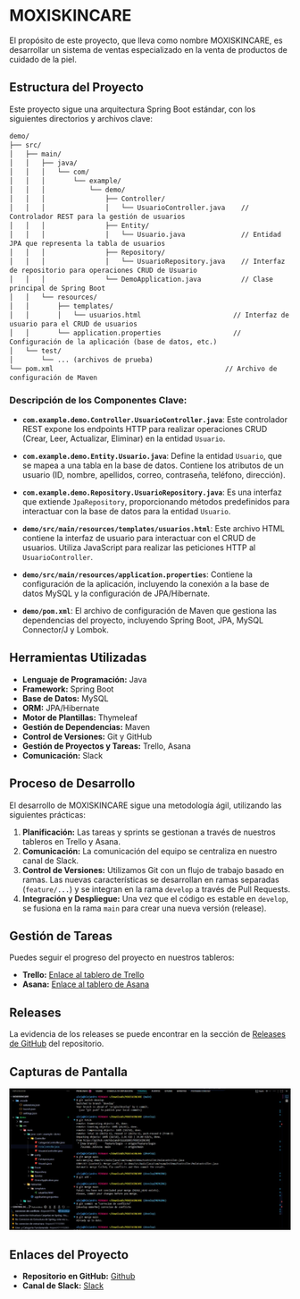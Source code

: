 # MOXISKINCARE

El propósito de este proyecto, que lleva como nombre MOXISKINCARE, es
desarrollar un sistema de ventas especializado en la venta de productos de
cuidado de la piel.

## Estructura del Proyecto

Este proyecto sigue una arquitectura Spring Boot estándar, con los siguientes
directorios y archivos clave:

```
demo/
├── src/
│   ├── main/
│   │   ├── java/
│   │   │   └── com/
│   │   │       └── example/
│   │   │           └── demo/
│   │   │               ├── Controller/
│   │   │               │   └── UsuarioController.java    // Controlador REST para la gestión de usuarios
│   │   │               ├── Entity/
│   │   │               │   └── Usuario.java              // Entidad JPA que representa la tabla de usuarios
│   │   │               ├── Repository/
│   │   │               │   └── UsuarioRepository.java    // Interfaz de repositorio para operaciones CRUD de Usuario
│   │   │               └── DemoApplication.java          // Clase principal de Spring Boot
│   │   └── resources/
│   │       ├── templates/
│   │       │   └── usuarios.html                       // Interfaz de usuario para el CRUD de usuarios
│   │       └── application.properties                  // Configuración de la aplicación (base de datos, etc.)
│   └── test/
│       └── ... (archivos de prueba)
└── pom.xml                                           // Archivo de configuración de Maven
```

### Descripción de los Componentes Clave:

- **`com.example.demo.Controller.UsuarioController.java`**: Este controlador
  REST expone los endpoints HTTP para realizar operaciones CRUD (Crear, Leer,
  Actualizar, Eliminar) en la entidad `Usuario`.

- **`com.example.demo.Entity.Usuario.java`**: Define la entidad `Usuario`, que
  se mapea a una tabla en la base de datos. Contiene los atributos de un usuario
  (ID, nombre, apellidos, correo, contraseña, teléfono, dirección).

- **`com.example.demo.Repository.UsuarioRepository.java`**: Es una interfaz que
  extiende `JpaRepository`, proporcionando métodos predefinidos para interactuar
  con la base de datos para la entidad `Usuario`.

- **`demo/src/main/resources/templates/usuarios.html`**: Este archivo HTML
  contiene la interfaz de usuario para interactuar con el CRUD de usuarios.
  Utiliza JavaScript para realizar las peticiones HTTP al `UsuarioController`.

- **`demo/src/main/resources/application.properties`**: Contiene la
  configuración de la aplicación, incluyendo la conexión a la base de datos
  MySQL y la configuración de JPA/Hibernate.

- **`demo/pom.xml`**: El archivo de configuración de Maven que gestiona las
  dependencias del proyecto, incluyendo Spring Boot, JPA, MySQL Connector/J y
  Lombok.

## Herramientas Utilizadas

- **Lenguaje de Programación:** Java
- **Framework:** Spring Boot
- **Base de Datos:** MySQL
- **ORM:** JPA/Hibernate
- **Motor de Plantillas:** Thymeleaf
- **Gestión de Dependencias:** Maven
- **Control de Versiones:** Git y GitHub
- **Gestión de Proyectos y Tareas:** Trello, Asana
- **Comunicación:** Slack

## Proceso de Desarrollo

El desarrollo de MOXISKINCARE sigue una metodología ágil, utilizando las siguientes prácticas:

1.  **Planificación:** Las tareas y sprints se gestionan a través de nuestros tableros en Trello y Asana.
2.  **Comunicación:** La comunicación del equipo se centraliza en nuestro canal de Slack.
3.  **Control de Versiones:** Utilizamos Git con un flujo de trabajo basado en ramas. Las nuevas características se desarrollan en ramas separadas (`feature/...`) y se integran en la rama `develop` a través de Pull Requests.
4.  **Integración y Despliegue:** Una vez que el código es estable en `develop`, se fusiona en la rama `main` para crear una nueva versión (release).

## Gestión de Tareas

Puedes seguir el progreso del proyecto en nuestros tableros:

- **Trello:** [Enlace al tablero de Trello](https://trello.com/b/a4Kg5DRS/moxiskincare)
- **Asana:** [Enlace al tablero de Asana](https://app.asana.com/1/966364834832463/project/1211701303117383/timeline/1211701367649178)

## Releases

La evidencia de los releases se puede encontrar en la sección de [Releases de GitHub](https://github.com/AlejandrO11102003/MOXISKINCARE/releases) del repositorio.

## Capturas de Pantalla

![Conflicto Merge](./src/main/resources/static/img/Imagen%20de%20WhatsApp%202025-10-20%20a%20las%2021.23.50_b9b9a7aa.jpg)

## Enlaces del Proyecto

- **Repositorio en GitHub:** [Github](https://github.com/AlejandrO11102003/MOXISKINCARE.git)
- **Canal de Slack:** [Slack](https://app.slack.com/client/T09LX7B8SG4/D09M6JQMV6V)
